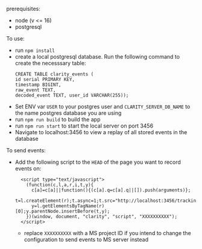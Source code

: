 prerequisites:
* node (v <= 16)
* postgresql

To use:
* run `npm install`
* create a local postgresql database. Run the following command to create the necesssary table:
  ```
  CREATE TABLE clarity_events (
  id serial PRIMARY KEY,
  timestamp BIGINT,
  raw_event TEXT,
  decoded_event TEXT, user_id VARCHAR(255));
  ```
* Set ENV var `USER` to your postgres user and `CLARITY_SERVER_DB_NAME` to the name postgres database you are using
* run `npm run build` to build the app
* run `npm run start` to start the local server on port 3456
* Navigate to localhost:3456 to view a replay of all stored events in the database

To send events:
* Add the following script to the `HEAD` of the page you want to record events on:
  ```
    <script type="text/javascript">
      (function(c,l,a,r,i,t,y){
        c[a]=c[a]||function(){(c[a].q=c[a].q||[]).push(arguments)};
        t=l.createElement(r);t.async=1;t.src="http://localhost:3456/tracking_code";
        y=l.getElementsByTagName(r)[0];y.parentNode.insertBefore(t,y);
      })(window, document, "clarity", "script", "XXXXXXXXXX");
    </script>
  ```
  * replace `XXXXXXXXXX` with a MS project ID if you intend to change the configuration to send events to MS server instead


